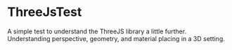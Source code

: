 # ThreeJsTest

A simple test to understand the ThreeJS library a little further. Understanding perspective, geometry, and material placing in a 3D setting. 
